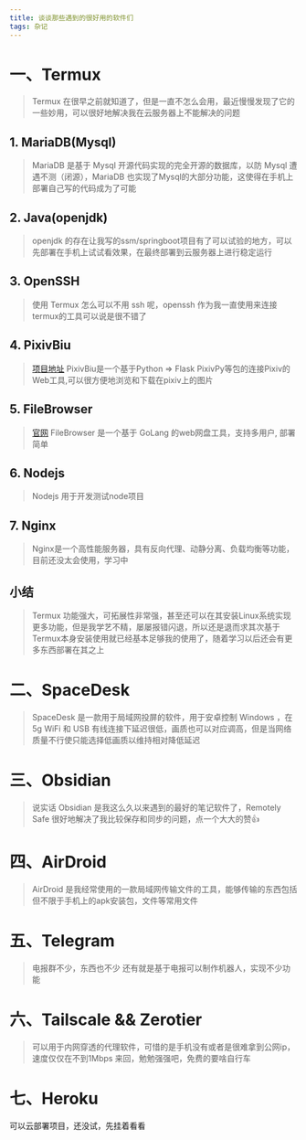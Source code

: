 ```yaml
---
title: 谈谈那些遇到的很好用的软件们
tags: 杂记
---
```

# 一、Termux
> Termux 在很早之前就知道了，但是一直不怎么会用，最近慢慢发现了它的一些妙用，可以很好地解决我在云服务器上不能解决的问题
> 

## 1. MariaDB(Mysql)
> MariaDB 是基于 Mysql 开源代码实现的完全开源的数据库，以防 Mysql 遭遇不测（闭源），MariaDB 也实现了Mysql的大部分功能，这使得在手机上部署自己写的代码成为了可能

## 2. Java(openjdk)
>  openjdk 的存在让我写的ssm/springboot项目有了可以试验的地方，可以先部署在手机上试试看效果，在最终部署到云服务器上进行稳定运行

## 3. OpenSSH
> 使用 Termux 怎么可以不用 ssh 呢，openssh 作为我一直使用来连接termux的工具可以说是很不错了

## 4. PixivBiu 
> [项目地址](https://github.com/txperl/PixivBiu.git)
> PixivBiu是一个基于Python => Flask PixivPy等包的连接Pixiv的Web工具,可以很方便地浏览和下载在pixiv上的图片


## 5. FileBrowser
> [官网](https://filebrowser.org)
> FileBrowser 是一个基于 GoLang 的web网盘工具，支持多用户, 部署简单

## 6. Nodejs
> Nodejs 用于开发测试node项目

## 7. Nginx
> Nginx是一个高性能服务器，具有反向代理、动静分离、负载均衡等功能，目前还没太会使用，学习中

## 小结
> Termux 功能强大，可拓展性非常强，甚至还可以在其安装Linux系统实现更多功能，但是我学艺不精，屡屡报错闪退，所以还是退而求其次基于Termux本身安装使用就已经基本足够我的使用了，随着学习以后还会有更多东西部署在其之上

# 二、SpaceDesk
> SpaceDesk 是一款用于局域网投屏的软件，用于安卓控制 Windows ，在 5g WiFi 和 USB 有线连接下延迟很低，画质也可以对应调高，但是当网络质量不行使只能选择低画质以维持相对降低延迟

# 三、Obsidian
> 说实话 Obsidian 是我这么久以来遇到的最好的笔记软件了，Remotely Safe 很好地解决了我比较保存和同步的问题，点一个大大的赞👍

# 四、AirDroid
> AirDroid 是我经常使用的一款局域网传输文件的工具，能够传输的东西包括但不限于手机上的apk安装包，文件等常用文件

# 五、Telegram
> 电报群不少，东西也不少
> 还有就是基于电报可以制作机器人，实现不少功能

# 六、Tailscale && Zerotier
> 可以用于内网穿透的代理软件，可惜的是手机没有或者是很难拿到公网ip，速度仅仅在不到1Mbps 来回，勉勉强强吧，免费的要啥自行车

# 七、Heroku
可以云部署项目，还没试，先挂着看看

